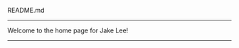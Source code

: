 README.md

--------------------------------------------------------------
Welcome to the home page for Jake Lee!

--------------------------------------------------------------

